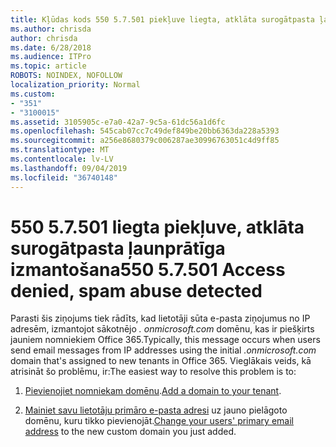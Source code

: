 ```yaml
---
title: Kļūdas kods 550 5.7.501 piekļuve liegta, atklāta surogātpasta ļaunprātīga izmantošana
ms.author: chrisda
author: chrisda
ms.date: 6/28/2018
ms.audience: ITPro
ms.topic: article
ROBOTS: NOINDEX, NOFOLLOW
localization_priority: Normal
ms.custom:
- "351"
- "3100015"
ms.assetid: 3105905c-e7a0-42a7-9c5a-61dc56a1d6fc
ms.openlocfilehash: 545cab07cc7c49def849be20bb6363da228a5393
ms.sourcegitcommit: a256e8680379c006287ae30996763051c4d9ff85
ms.translationtype: MT
ms.contentlocale: lv-LV
ms.lasthandoff: 09/04/2019
ms.locfileid: "36740148"
---
```

# <a name="550-57501-access-denied-spam-abuse-detected"></a><span data-ttu-id="b91a5-102">550 5.7.501 liegta piekļuve, atklāta surogātpasta ļaunprātīga izmantošana</span><span class="sxs-lookup"><span data-stu-id="b91a5-102">550 5.7.501 Access denied, spam abuse detected</span></span>

<span data-ttu-id="b91a5-103">Parasti šis ziņojums tiek rādīts, kad lietotāji sūta e-pasta ziņojumus no IP adresēm, izmantojot sākotnējo *. onmicrosoft.com* domēnu, kas ir piešķirts jauniem nomniekiem Office 365.</span><span class="sxs-lookup"><span data-stu-id="b91a5-103">Typically, this message occurs when users send email messages from IP addresses using the initial *.onmicrosoft.com* domain that's assigned to new tenants in Office 365.</span></span> <span data-ttu-id="b91a5-104">Vieglākais veids, kā atrisināt šo problēmu, ir:</span><span class="sxs-lookup"><span data-stu-id="b91a5-104">The easiest way to resolve this problem is to:</span></span>

1. <span data-ttu-id="b91a5-105">[Pievienojiet nomniekam domēnu](https://docs.microsoft.com//office365/admin/setup/add-domain).</span><span class="sxs-lookup"><span data-stu-id="b91a5-105">[Add a domain to your tenant](https://docs.microsoft.com//office365/admin/setup/add-domain).</span></span>

2. <span data-ttu-id="b91a5-106">[Mainiet savu lietotāju primāro e-pasta adresi](https://docs.microsoft.com//office365/admin/add-users/change-a-user-name-and-email-address) uz jauno pielāgoto domēnu, kuru tikko pievienojāt.</span><span class="sxs-lookup"><span data-stu-id="b91a5-106">[Change your users' primary email address](https://docs.microsoft.com//office365/admin/add-users/change-a-user-name-and-email-address) to the new custom domain you just added.</span></span>
